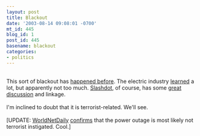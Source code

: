 ```yaml
---
layout: post
title: Blackout
date: '2003-08-14 09:08:01 -0700'
mt_id: 445
blog_id: 1
post_id: 445
basename: blackout
categories:
- politics
---
```

<br />This sort of blackout has <a href="http://blackout.gmu.edu/">happened before</a>. The electric industry <a href="http://blackout.gmu.edu/perspectives/p_elecutil.html">learned</a> a lot, but apparently not too much. <a href="http://www.slashdot.org/">Slashdot</a>, of course, has some <a href="http://www.slashdot.org/article.pl?sid=03/08/14/2050243&amp;mode=thread&amp;tid=99">great discussion</a> and linkage.<br /><br />I'm inclined to doubt that it is terrorist-related. We'll see.<br /><br />[UPDATE: <a href="http://www.worldnetdaily.com/">WorldNetDaily</a> <a href="http://www.worldnetdaily.com/news/article.asp?ARTICLE_ID=34092">confirms</a> that the power outage is most likely not terrorist instigated. Cool.]<br /><br /><br />

